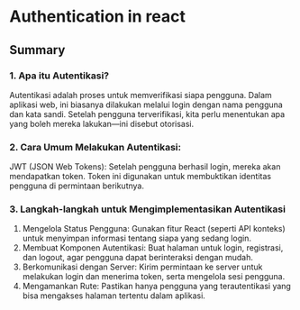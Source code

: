 # Authentication in react

## Summary

### 1. Apa itu Autentikasi?
Autentikasi adalah proses untuk memverifikasi siapa pengguna. Dalam aplikasi web, ini biasanya dilakukan melalui login dengan nama pengguna dan kata sandi. Setelah pengguna terverifikasi, kita perlu menentukan apa yang boleh mereka lakukan—ini disebut otorisasi.

### 2. Cara Umum Melakukan Autentikasi:
JWT (JSON Web Tokens): Setelah pengguna berhasil login, mereka akan mendapatkan token. Token ini digunakan untuk membuktikan identitas pengguna di permintaan berikutnya.

### 3. Langkah-langkah untuk Mengimplementasikan Autentikasi
1. Mengelola Status Pengguna: Gunakan fitur React (seperti API konteks) untuk menyimpan informasi tentang siapa yang sedang login.
2. Membuat Komponen Autentikasi: Buat halaman untuk login, registrasi, dan logout, agar pengguna dapat berinteraksi dengan mudah.
3. Berkomunikasi dengan Server: Kirim permintaan ke server untuk melakukan login dan menerima token, serta mengelola sesi pengguna.
4. Mengamankan Rute: Pastikan hanya pengguna yang terautentikasi yang bisa mengakses halaman tertentu dalam aplikasi.